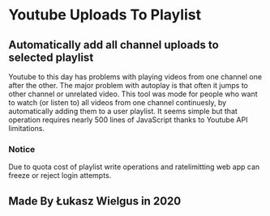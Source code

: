 # Youtube Uploads To Playlist
## Automatically add all channel uploads to selected playlist

Youtube to this day has problems with playing videos from one channel one after the other.
The major problem with autoplay is that often it jumps to other channel or unrelated video.
This tool was mode for people who want to watch (or listen to) all videos from one channel continuesly, by automatically adding them to a user playlist.
It seems simple but that operation requires nearly 500 lines of JavaScript thanks to Youtube API limitations.

### Notice
Due to quota cost of playlist write operations and ratelimitting web app can freeze or reject login attempts.

## Made By Łukasz Wielgus in 2020